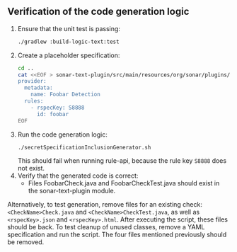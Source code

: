 ## Verification of the code generation logic
1. Ensure that the unit test is passing:
    ```bash
    ./gradlew :build-logic-text:test
    ```
2. Create a placeholder specification:
   ```bash
   cd ..
   cat <<EOF > sonar-text-plugin/src/main/resources/org/sonar/plugins/secrets/configuration/foobar.yaml
   provider:
     metadata:
       name: Foobar Detection
     rules:
       - rspecKey: S8888
         id: foobar
   EOF
   ```
3. Run the code generation logic:
   ```bash
   ./secretSpecificationInclusionGenerator.sh
   ```
   This should fail when running rule-api, because the rule key `S8888` does not exist.
4. Verify that the generated code is correct:
   * Files FoobarCheck.java and FoobarCheckTest.java should exist in the sonar-text-plugin module.

Alternatively, to test generation, remove files for an existing check: `<CheckName>Check.java` and `<CheckName>CheckTest.java`, as well as `<rspecKey>.json` and `<rspecKey>.html`. After executing the script, these files should be back. To test cleanup of unused classes, remove a YAML specification and run the script. The four files mentioned previously should be removed.
